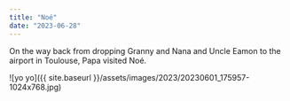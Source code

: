 ```yaml
---
title: "Noé"
date: "2023-06-28"
---
```


On the way back from dropping Granny and Nana and Uncle Eamon to the airport in Toulouse, Papa visited Noé.

![yo yo]({{ site.baseurl }}/assets/images/2023/20230601_175957-1024x768.jpg)
